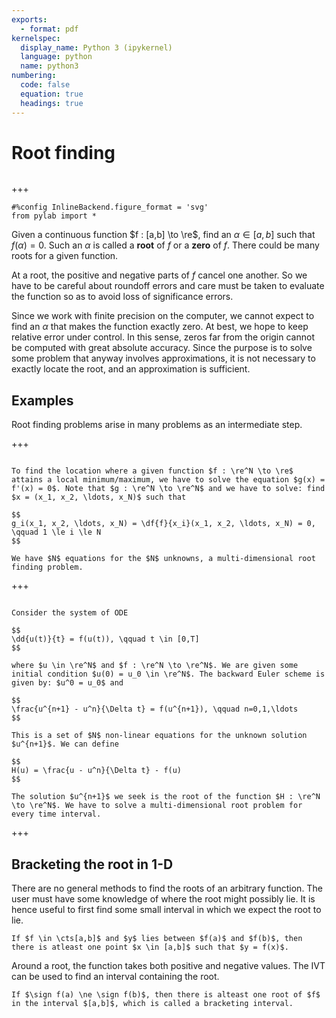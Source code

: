 ```yaml
---
exports:
  - format: pdf
kernelspec:
  display_name: Python 3 (ipykernel)
  language: python
  name: python3
numbering:
  code: false
  equation: true
  headings: true
---
```


# Root finding

```{include} math.md
```

+++

```{code-cell}
#%config InlineBackend.figure_format = 'svg'
from pylab import *
```

Given a continuous function $f : [a,b] \to \re$, find an $\alpha \in [a,b]$ such that $f(\alpha) = 0$. Such an $\alpha$ is called a **root** of $f$ or a **zero** of $f$. There could be many roots for a given function. 

At a root, the positive and negative parts of $f$ cancel one another. So we have to be careful about roundoff errors and care must be taken to evaluate the function so as to avoid loss of significance errors. 

Since we work with finite precision on the computer, we cannot expect to find an $\alpha$ that makes the function exactly zero. At best, we hope to keep relative error under control. In this sense, zeros far from the origin cannot be computed with great absolute accuracy. Since the purpose is to solve some problem that anyway involves approximations, it is not necessary to exactly locate the root, and an approximation is sufficient.

## Examples

Root finding problems arise in many problems as an intermediate step.

+++

````{prf:example} Minima of a function

To find the location where a given function $f : \re^N \to \re$ attains a local minimum/maximum, we have to solve the equation $g(x) = f'(x) = 0$. Note that $g : \re^N \to \re^N$ and we have to solve: find $x = (x_1, x_2, \ldots, x_N)$ such that

$$
g_i(x_1, x_2, \ldots, x_N) = \df{f}{x_i}(x_1, x_2, \ldots, x_N) = 0, \qquad 1 \le i \le N
$$

We have $N$ equations for the $N$ unknowns, a multi-dimensional root finding problem.

````

+++

````{prf:example} Solving ODE

Consider the system of ODE

$$
\dd{u(t)}{t} = f(u(t)), \qquad t \in [0,T]
$$

where $u \in \re^N$ and $f : \re^N \to \re^N$. We are given some initial condition $u(0) = u_0 \in \re^N$. The backward Euler scheme is given by: $u^0 = u_0$ and

$$
\frac{u^{n+1} - u^n}{\Delta t} = f(u^{n+1}), \qquad n=0,1,\ldots
$$

This is a set of $N$ non-linear equations for the unknown solution $u^{n+1}$. We can define

$$
H(u) = \frac{u - u^n}{\Delta t} - f(u)
$$

The solution $u^{n+1}$ we seek is the root of the function $H : \re^N \to \re^N$. We have to solve a multi-dimensional root problem for every time interval.

````

+++

## Bracketing the root in 1-D

There are no general methods to find the roots of an arbitrary function. The user must have some knowledge of where the root might possibly lie. It is hence useful to first find some small interval in which we expect the root to lie.

```{prf:theorem} Intermediate Value Theorem
If $f \in \cts[a,b]$ and $y$ lies between $f(a)$ and $f(b)$, then there is atleast one point $x \in [a,b]$ such that $y = f(x)$.
```

Around a root, the function takes both positive and negative values. The IVT can be used to find an interval containing the root.

```{prf:lemma} Bracketing interval
If $\sign f(a) \ne \sign f(b)$, then there is alteast one root of $f$ in the interval $[a,b]$, which is called a bracketing interval.
```
